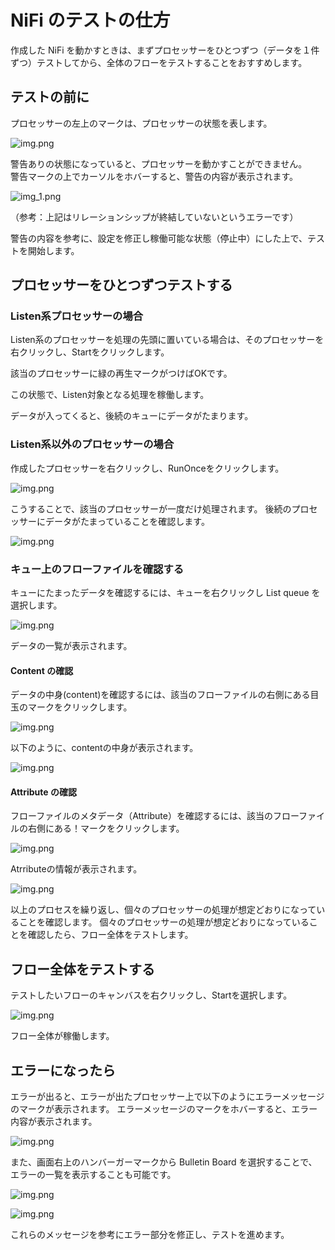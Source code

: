 # NiFi のテストの仕方

作成した NiFi を動かすときは、まずプロセッサーをひとつずつ（データを１件ずつ）テストしてから、全体のフローをテストすることをおすすめします。

## テストの前に

プロセッサーの左上のマークは、プロセッサーの状態を表します。

![img.png](img/processor_status.png)

警告ありの状態になっていると、プロセッサーを動かすことができません。  
警告マークの上でカーソルをホバーすると、警告の内容が表示されます。

![img_1.png](img/hover_over_warning.png)

（参考：上記はリレーションシップが終結していないというエラーです）

警告の内容を参考に、設定を修正し稼働可能な状態（停止中）にした上で、テストを開始します。

## プロセッサーをひとつずつテストする

### Listen系プロセッサーの場合

Listen系のプロセッサーを処理の先頭に置いている場合は、そのプロセッサーを右クリックし、Startをクリックします。

該当のプロセッサーに緑の再生マークがつけばOKです。

この状態で、Listen対象となる処理を稼働します。

データが入ってくると、後続のキューにデータがたまります。

### Listen系以外のプロセッサーの場合

作成したプロセッサーを右クリックし、RunOnceをクリックします。

![img.png](img/run_once.png)

こうすることで、該当のプロセッサーが一度だけ処理されます。
後続のプロセッサーにデータがたまっていることを確認します。

![img.png](img/success_queue.png)

### キュー上のフローファイルを確認する

キューにたまったデータを確認するには、キューを右クリックし List queue を選択します。

![img.png](img/list_queue.png)

データの一覧が表示されます。

#### Content の確認

データの中身(content)を確認するには、該当のフローファイルの右側にある目玉のマークをクリックします。

![img.png](img/view_content.png)

以下のように、contentの中身が表示されます。

![img.png](img/content.png)

#### Attribute の確認

フローファイルのメタデータ（Attribute）を確認するには、該当のフローファイルの右側にある！マークをクリックします。

![img.png](img/show_attribute.png)

Atrributeの情報が表示されます。

![img.png](img/list_attribute.png)

以上のプロセスを繰り返し、個々のプロセッサーの処理が想定どおりになっていることを確認します。
個々のプロセッサーの処理が想定どおりになっていることを確認したら、フロー全体をテストします。

## フロー全体をテストする

テストしたいフローのキャンバスを右クリックし、Startを選択します。

![img.png](img/start_flow.png)

フロー全体が稼働します。

## エラーになったら

エラーが出ると、エラーが出たプロセッサー上で以下のようにエラーメッセージのマークが表示されます。
エラーメッセージのマークをホバーすると、エラー内容が表示されます。

![img.png](img/error_message.png)

また、画面右上のハンバーガーマークから Bulletin Board を選択することで、エラーの一覧を表示することも可能です。

![img.png](img/bulletin.png)

![img.png](img/bulletin_details.png)

これらのメッセージを参考にエラー部分を修正し、テストを進めます。
